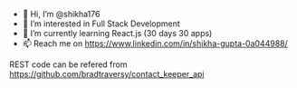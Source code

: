 - 👋 Hi, I’m @shikha176
- 👀 I’m interested in Full Stack Development
- 🌱 I’m currently learning React.js (30 days 30 apps)
- 📫 Reach me on https://www.linkedin.com/in/shikha-gupta-0a044988/

<!---
shikha176/shikha176 is a ✨ special ✨ repository because its `README.md` (this file) appears on your GitHub profile.
You can click the Preview link to take a look at your changes.
--->


REST code can be refered from https://github.com/bradtraversy/contact_keeper_api
